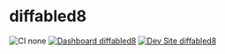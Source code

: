# diffabled8

![CI none](https://img.shields.io/badge/ci-none-orange.svg)
[![Dashboard diffabled8](https://img.shields.io/badge/dashboard-diffabled8-yellow.svg)](https://dashboard.pantheon.io/sites/9cd842e2-8d7c-4e20-9e51-b57858d7895f#dev/code)
[![Dev Site diffabled8](https://img.shields.io/badge/site-diffabled8-blue.svg)](http://dev-diffabled8.pantheonsite.io/)